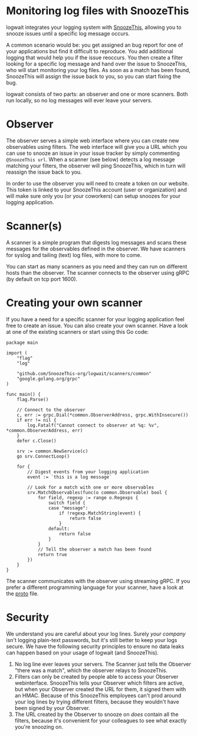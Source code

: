 # Monitoring log files with SnoozeThis
logwait integrates your logging system with [SnoozeThis](https://www.snoozethis.com/), allowing you to snooze issues until a specific log message occurs.

A common scenario would be: you get assigned an bug report for one of your applications but find it difficult to reproduce. You add additional logging that would help you if the issue reoccurs. You then create a filter looking for a specific log message and hand over the issue to SnoozeThis, who will start monitoring your log files. As soon as a match has been found, SnoozeThis will assign the issue back to you, so you can start fixing the bug.

logwait consists of two parts: an observer and one or more scanners. Both run locally, so no log messages will ever leave your servers.

# Observer
The observer serves a simple web interface where you can create new observables using filters. The web interface will give you a URL which you can use to snooze an issue in your issue tracker by simply commenting <code>@SnoozeThis url</code>.
When a scanner (see below) detects a log message matching your filters, the observer will ping SnoozeThis, which in turn will reassign the issue back to you.

In order to use the observer you will need to create a token on our website. This token is linked to your SnoozeThis account (user or organization) and will make sure only you (or your coworkers) can setup snoozes for your logging application.

# Scanner(s)
A scanner is a simple program that digests log messages and scans these messages for the observables defined in the observer. We have scanners for syslog and tailing (text) log files, with more to come.

You can start as many scanners as you need and they can run on different hosts than the observer. The scanner connects to the observer using gRPC (by default on tcp port 1600).

# Creating your own scanner
If you have a need for a specific scanner for your logging application feel free to create an issue. You can also create your own scanner. Have a look at one of the existing scanners or start using this Go code:
```
package main

import (
	"flag"
	"log"

	"github.com/SnoozeThis-org/logwait/scanners/common"
	"google.golang.org/grpc"
)

func main() {
	flag.Parse()

	// Connect to the observer
	c, err := grpc.Dial(*common.ObserverAddress, grpc.WithInsecure())
	if err != nil {
		log.Fatalf("Cannot connect to observer at %q: %v", *common.ObserverAddress, err)
	}
	defer c.Close()

	srv := common.NewService(c)
	go srv.ConnectLoop()

	for {
		// Digest events from your logging application
		event := `this is a log message`

		// Look for a match with one or more observables
		srv.MatchObservables(func(o common.Observable) bool {
			for field, regexp := range o.Regexps {
				switch field {
				case "message":
					if !regexp.MatchString(event) {
						return false
					}
				default:
					return false
				}
			}
			// Tell the observer a match has been found
			return true
		})
	}
}
```

The scanner communicates with the observer using streaming gRPC. If you prefer a different programming language for your scanner, have a look at the [proto](https://github.com/SnoozeThis-org/logwait/blob/master/proto/scanner.proto) file.

# Security

We understand you are careful about your log lines. Surely *your company* isn't logging plain-text passwords, but it's still better to keep your logs secure. We have the following security principles to ensure no data leaks can happen based on your usage of logwait (and SnoozeThis).

1. No log line ever leaves your servers. The Scanner just tells the Observer "there was a match", which the observer relays to SnoozeThis.
2. Filters can only be created by people able to access your Observer webinterface. SnoozeThis tells your Observer which filters are active, but when your Observer created the URL for them, it signed them with an HMAC. Because of this SnoozeThis employees can't prod around your log lines by trying different filters, because they wouldn't have been signed by your Observer.
3. The URL created by the Observer to snooze on *does* contain all the filters, because it's convenient for your colleagues to see what exactly you're snoozing on.

